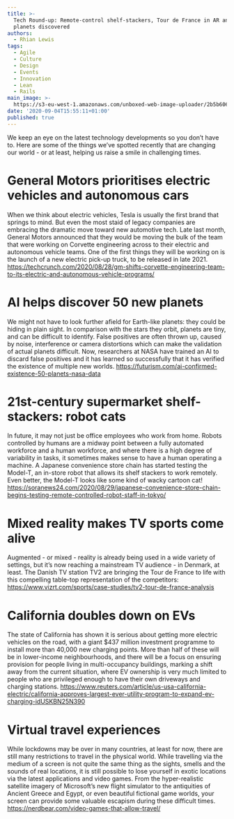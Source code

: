 ```yaml
---
title: >-
  Tech Round-up: Remote-control shelf-stackers, Tour de France in AR and 50 new
  planets discovered
authors:
  - Rhian Lewis
tags:
  - Agile
  - Culture
  - Design
  - Events
  - Innovation
  - Lean
  - Rails
main_image: >-
  https://s3-eu-west-1.amazonaws.com/unboxed-web-image-uploader/2b5b606e978d6d98bc671e96f50e121f.png
date: '2020-09-04T15:55:11+01:00'
published: true
---
```

We keep an eye on the latest technology developments so you don’t have to. Here are some of the things we’ve spotted recently that are changing our world - or at least, helping us raise a smile in challenging times.

# General Motors prioritises electric vehicles and autonomous cars

When we think about electric vehicles, Tesla is usually the first brand that springs to mind. But even the most staid of legacy companies are embracing the dramatic move toward new automotive tech. Late last month, General Motors announced that they would be moving the bulk of the team that were working on Corvette engineering across to their electric and autonomous vehicle teams. One of the first things they will be working on is the launch of a new electric pick-up truck, to be released in late 2021. \
<https://techcrunch.com/2020/08/28/gm-shifts-corvette-engineering-team-to-its-electric-and-autonomous-vehicle-programs/>

# AI helps discover 50 new planets

We might not have to look further afield for Earth-like planets: they could be hiding in plain sight. In comparison with the stars they orbit, planets are tiny, and can be difficult to identify.  False positives are often thrown up, caused by noise, interference or camera distortions which can make the validation of actual planets difficult. Now, researchers at NASA have trained an AI to discard false positives and it has learned so successfully that it has verified the existence of multiple new worlds. <https://futurism.com/ai-confirmed-existence-50-planets-nasa-data>

# 21st-century supermarket shelf-stackers: robot cats

In future, it may not just be office employees who work from home. Robots controlled by humans are a midway point between a fully automated workforce and a human workforce, and where there is a high degree of variability in tasks, it sometimes makes sense to have a human operating a machine. A Japanese convenience store chain has started testing the Model-T, an in-store robot that allows its shelf stackers to work remotely. Even better, the Model-T looks like some kind of wacky cartoon cat! <https://soranews24.com/2020/08/29/japanese-convenience-store-chain-begins-testing-remote-controlled-robot-staff-in-tokyo/>

# Mixed reality makes TV sports come alive

Augmented - or mixed - reality is already being used in a wide variety of settings, but it’s now reaching a mainstream TV audience - in Denmark, at least. The Danish TV station TV2 are bringing the Tour de France to life with this compelling table-top representation of the competitors: <https://www.vizrt.com/sports/case-studies/tv2-tour-de-france-analysis>

# California doubles down on EVs

The state of California has shown it is serious about getting more electric vehicles on the road, with a giant $437 million investment programme to install more than 40,000 new charging points. More than half of these will be in lower-income neighbourhoods, and there will be a focus on ensuring provision for people living in multi-occupancy buildings, marking a shift away from the current situation, where EV ownership is very much limited to people who are privileged enough to have their own driveways and charging stations. <https://www.reuters.com/article/us-usa-california-electric/california-approves-largest-ever-utility-program-to-expand-ev-charging-idUSKBN25N390>

# Virtual travel experiences

While lockdowns may be over in many countries, at least for now, there are still many restrictions to travel in the physical world. While travelling via the medium of a screen is not quite the same thing as the sights, smells and the sounds of real locations, it is still possible to lose yourself in exotic locations via the latest applications and video games. From the hyper-realistic satellite imagery of Microsoft’s new flight simulator to the antiquities of Ancient Greece and Egypt, or even beautiful fictional game worlds, your screen can provide some valuable escapism during these difficult times. [https://nerdbear.com/video-games-that-allow-travel/ ](https://nerdbear.com/video-games-that-allow-travel/)
